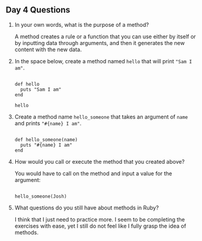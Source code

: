 ## Day 4 Questions

1. In your own words, what is the purpose of a method?

   A method creates a rule or a function that you can use either by itself or by inputting data through arguments, and then it generates the new content with the new data.

2. In the space below, create a method named `hello` that will print `"Sam I am"`.

   ~~~~

   def hello
     puts "Sam I am"
   end

   hello

   ~~~~

3. Create a method name `hello_someone` that takes an argument of `name` and prints `"#{name} I am"`.

   ~~~~

   def hello_someone(name)
     puts "#{name} I am"
   end

   ~~~~

4. How would you call or execute the method that you created above?

   You would have to call on the method and input a value for the argument:

   ~~~~

   hello_someone(Josh)

   ~~~~


5. What questions do you still have about methods in Ruby?

   I think that I just need to practice more. I seem to be completing the exercises with ease, yet I still do not feel like I fully grasp the idea of methods.
